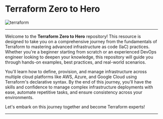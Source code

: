 # **Terraform Zero to Hero**

![terraform](https://i.ibb.co/H45rvWz/terraform.png)

------

Welcome to the **Terraform Zero to Hero** repository! This resource is designed to take you on a comprehensive journey from the fundamentals of Terraform to mastering advanced infrastructure as code (IaC) practices. Whether you're a beginner starting from scratch or an experienced DevOps engineer looking to deepen your knowledge, this repository will guide you through hands-on examples, best practices, and real-world scenarios.

You'll learn how to define, provision, and manage infrastructure across multiple cloud platforms like AWS, Azure, and Google Cloud using Terraform's declarative syntax. By the end of this journey, you'll have the skills and confidence to manage complex infrastructure deployments with ease, automate repetitive tasks, and ensure consistency across your environments.

Let's embark on this journey together and become Terraform experts!

------